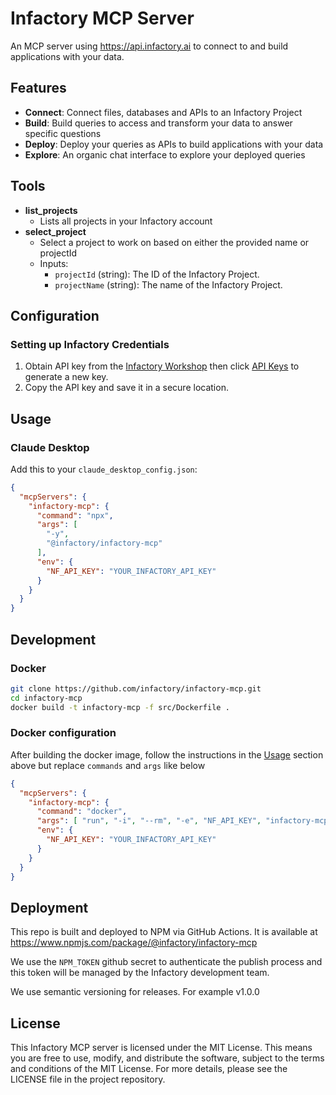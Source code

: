 # Infactory MCP Server

An MCP server using https://api.infactory.ai to connect to and build applications with your data.

## Features

- **Connect**: Connect files, databases and APIs to an Infactory Project
- **Build**: Build queries to access and transform your data to answer specific questions
- **Deploy**: Deploy your queries as APIs to build applications with your data
- **Explore**: An organic chat interface to explore your deployed queries

## Tools

- **list_projects**
  - Lists all projects in your Infactory account
- **select_project**
  - Select a project to work on based on either the provided name or projectId
  - Inputs:
    - `projectId` (string): The ID of the Infactory Project.
    - `projectName` (string): The name of the Infactory Project.

## Configuration

### Setting up Infactory Credentials

1. Obtain API key from the [Infactory Workshop](https://workshop.infactory.ai) then click [API Keys](https://workshop.infactory.ai/api-keys) to generate a new key.
2. Copy the API key and save it in a secure location.


## Usage

### Claude Desktop

Add this to your `claude_desktop_config.json`:

```json
{
  "mcpServers": {
    "infactory-mcp": {
      "command": "npx",
      "args": [
        "-y",
        "@infactory/infactory-mcp"
      ],
      "env": {
        "NF_API_KEY": "YOUR_INFACTORY_API_KEY"
      }
    }
  }
}
```

## Development

### Docker

```sh
git clone https://github.com/infactory/infactory-mcp.git
cd infactory-mcp
docker build -t infactory-mcp -f src/Dockerfile . 
```

### Docker configuration
After building the docker image, follow the instructions in the [Usage](#usage-with-claude-desktop) section above but replace `commands` and `args` like below

```json
{
  "mcpServers": {
    "infactory-mcp": {
      "command": "docker",
      "args": [ "run", "-i", "--rm", "-e", "NF_API_KEY", "infactory-mcp" ],
      "env": {
        "NF_API_KEY": "YOUR_INFACTORY_API_KEY"
      }
    }
  }
}
```

## Deployment

This repo is built and deployed to NPM via GitHub Actions.  It is available at https://www.npmjs.com/package/@infactory/infactory-mcp

We use the `NPM_TOKEN` github secret to authenticate the publish process and this token will be managed by the Infactory development team.

We use semantic versioning for releases. For example v1.0.0


## License

This Infactory MCP server is licensed under the MIT License. This means you are free to use, modify, and distribute the software, subject to the terms and conditions of the MIT License. For more details, please see the LICENSE file in the project repository.

